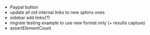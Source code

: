 - Paypal button
- update all old internal links to new sphinx ones
- sidebar add links(?)
- migrate testing example to use new format only (+ results capture)
- assertElementCount
